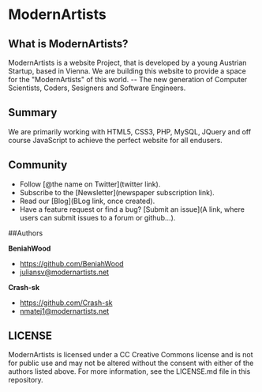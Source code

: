 ModernArtists
=====

## What is ModernArtists?

ModernArtists is a website Project, that is developed by a young Austrian Startup, based in Vienna. We are building this 
website to provide a space for the "ModernArtists" of this world. 
-- The new generation of Computer Scientists, Coders, Sesigners and Software Engineers.

## Summary

We are primarily working with HTML5, CSS3, PHP, MySQL, JQuery and off course JavaScript to achieve the perfect website for
all endusers. 

## Community

* Follow [@the name on Twitter](twitter link).
* Subscribe to the [Newsletter](newspaper subscription link).
* Read our [Blog](BLog link, once created).
* Have a feature request or find a bug? [Submit an issue](A link, where users can submit issues to a forum or github...).

##Authors

**BeniahWood**
+ <https://github.com/BeniahWood>
+ <juliansv@modernartists.net>

**Crash-sk**
+ <https://github.com/Crash-sk>
+ <nmatej1@modernartists.net>

## LICENSE

ModernArtists is licensed under a CC Creative Commons license and is not for public use and may not be altered without
the consent with either of the authors listed above. For more information, see the LICENSE.md file in this repository.
